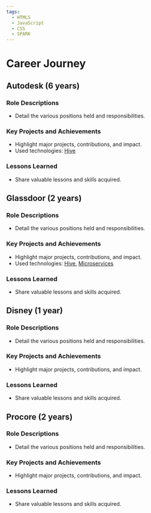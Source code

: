 ```yaml
---
tags:
  - HTML5
  - JavaScript
  - CSS
  - SPARK
---
```


# Career Journey

## Autodesk (6 years) <a id="autodesk-6-years"></a>

### Role Descriptions <a id="autodesk-role-descriptions"></a>
- Detail the various positions held and responsibilities.

### Key Projects and Achievements <a id="autodesk-key-projects"></a>
- Highlight major projects, contributions, and impact.
- Used technologies: [Hive](tags/hive.md#autodesk-hive)

### Lessons Learned <a id="autodesk-lessons"></a>
- Share valuable lessons and skills acquired.


## Glassdoor (2 years) <a id="glassdoor-2-years"></a>

### Role Descriptions <a id="glassdoor-role-descriptions"></a>
- Detail the various positions held and responsibilities.

### Key Projects and Achievements <a id="glassdoor-key-projects"></a>
- Highlight major projects, contributions, and impact.
- Used technologies: [Hive](tags/hive.md#glassdoor-hive), [Microservices](tags/microservices.md#glassdoor-microservices)

### Lessons Learned <a id="glassdoor-lessons"></a>
- Share valuable lessons and skills acquired.

## Disney (1 year) <a id="disney-1-year"></a>

### Role Descriptions
- Detail the various positions held and responsibilities.

### Key Projects and Achievements
- Highlight major projects, contributions, and impact.

### Lessons Learned
- Share valuable lessons and skills acquired.

## Procore (2 years) <a id="procore-2-years"></a>

### Role Descriptions
- Detail the various positions held and responsibilities.

### Key Projects and Achievements
- Highlight major projects, contributions, and impact.

### Lessons Learned
- Share valuable lessons and skills acquired.
